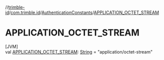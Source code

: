//[trimble-id](../../../index.md)/[com.trimble.id](../index.md)/[AuthenticationConstants](index.md)/[APPLICATION_OCTET_STREAM](-a-p-p-l-i-c-a-t-i-o-n_-o-c-t-e-t_-s-t-r-e-a-m.md)

# APPLICATION_OCTET_STREAM

[JVM]\
val [APPLICATION_OCTET_STREAM](-a-p-p-l-i-c-a-t-i-o-n_-o-c-t-e-t_-s-t-r-e-a-m.md): [String](https://docs.oracle.com/javase/8/docs/api/java/lang/String.html) = &quot;application/octet-stream&quot;
